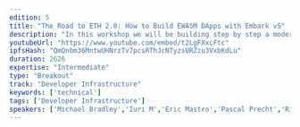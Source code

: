 ```yaml
---
edition: 5
title: "The Road to ETH 2.0: How to Build EWASM DApps with Embark v5"
description: "In this workshop we will be building step by step a modern DApp step  that uses the latest Ethereum 2.0 technologies with the aid of Embark & Cockpit."
youtubeUrl: "https://www.youtube.com/embed/t2LgFXxcFtc"
ipfsHash: "QmQnbm36MntwUHNrzTv7pcsRThJcNTyzsURZzu3VxbKdLu"
duration: 2626
expertise: "Intermediate"
type: "Breakout"
track: "Developer Infrastructure"
keywords: ['technical']
tags: ['Developer Infrastructure']
speakers: ['Michael Bradley','Iuri M','Eric Mastro','Pascal Precht','Richard Ramos']
---
```

